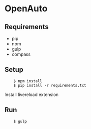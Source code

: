 # OpenAuto

## Requirements

- pip
- npm
- gulp
- compass

## Setup

```
    $ npm install
    $ pip install -r requirements.txt

```
Install livereload extension

## Run

```
    $ gulp
```
